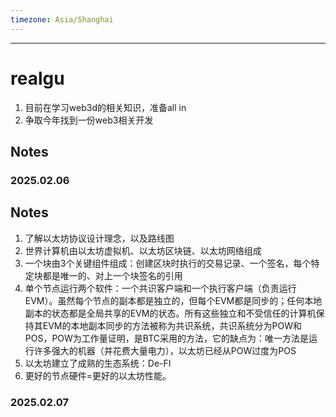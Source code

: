 ```yaml
---
timezone: Asia/Shanghai
---
```



---

# realgu

1. 目前在学习web3d的相关知识，准备all in
2. 争取今年找到一份web3相关开发

## Notes

<!-- Content_START -->

### 2025.02.06

## Notes

<!-- Content_START -->


1. 了解以太坊协议设计理念，以及路线图
2. 世界计算机由以太坊虚拟机、以太坊区块链、以太坊网络组成
3. 一个块由3个关键组件组成：创建区块时执行的交易记录、一个签名，每个特定块都是唯一的、对上一个块签名的引用
4. 单个节点运行两个软件：一个共识客户端和一个执行客户端（负责运行EVM）。虽然每个节点的副本都是独立的，但每个EVM都是同步的；任何本地副本的状态都是全局共享的EVM的状态。所有这些独立和不受信任的计算机保持其EVM的本地副本同步的方法被称为共识系统，共识系统分为POW和POS，POW为工作量证明，是BTC采用的方法，它的缺点为：唯一方法是运行许多强大的机器（并花费大量电力），以太坊已经从POW过度为POS
5. 以太坊建立了成熟的生态系统：De-FI
6. 更好的节点硬件=更好的以太坊性能。

<!-- Content_END -->


### 2025.02.07

<!-- Content_END -->
